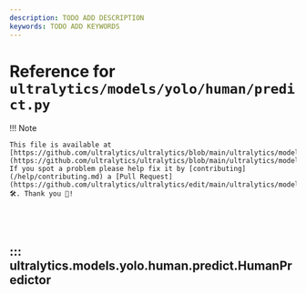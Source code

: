```yaml
---
description: TODO ADD DESCRIPTION
keywords: TODO ADD KEYWORDS
---
```


# Reference for `ultralytics/models/yolo/human/predict.py`

!!! Note

    This file is available at [https://github.com/ultralytics/ultralytics/blob/main/ultralytics/models/yolo/human/predict.py](https://github.com/ultralytics/ultralytics/blob/main/ultralytics/models/yolo/human/predict.py). If you spot a problem please help fix it by [contributing](/help/contributing.md) a [Pull Request](https://github.com/ultralytics/ultralytics/edit/main/ultralytics/models/yolo/human/predict.py) 🛠️. Thank you 🙏!

<br><br>

## ::: ultralytics.models.yolo.human.predict.HumanPredictor

<br><br>
